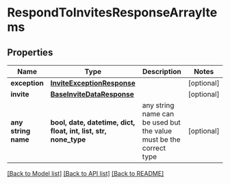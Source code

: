 # RespondToInvitesResponseArrayItems


## Properties
Name | Type | Description | Notes
------------ | ------------- | ------------- | -------------
**exception** | [**InviteExceptionResponse**](InviteExceptionResponse.md) |  | [optional] 
**invite** | [**BaseInviteDataResponse**](BaseInviteDataResponse.md) |  | [optional] 
**any string name** | **bool, date, datetime, dict, float, int, list, str, none_type** | any string name can be used but the value must be the correct type | [optional]

[[Back to Model list]](../README.md#documentation-for-models) [[Back to API list]](../README.md#documentation-for-api-endpoints) [[Back to README]](../README.md)


